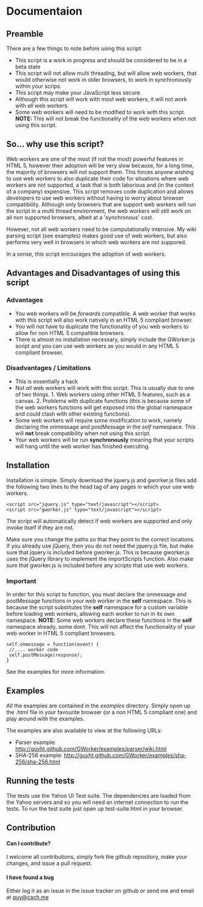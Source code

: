 # Documentaion

## Preamble
There are a few things to note before using this script:

* This script is a work in progress and should be considered to be in a beta state
* This script will not allow multi threading, but will allow web workers, that would otherwise not work in older browsers, to work in synchronously within your scrips.
* This script may make your JavaScript less secure. 
* Although this script will work with most web workers, it will not work with _all_ web workers.
* Some web workers will need to be modified to work with this script.  __NOTE:__ This will not break the functionality of the web workers when not using this script.

## So... why use this script?
Web workers are one of the most (if not the most) powerful features in HTML 5, however their adoption will be very slow because, for a long time, the majority of browsers will not support them.  This forces anyone wishing to use web workers to also duplicate their code for situations where web workers are not supported, a task that is both laborious and (in the context of a company) expensive.  This script removes code duplication and allows developers to use web workers without having to worry about browser compatibility.  Although only browsers that are support web workers will run the script in a multi thread environment, the web workers will still work on all non supported browsers, albeit at a 'synchronous' cost.  

However, not all web workers need to be computationally intensive.  My wiki parsing script (see examples) makes good use of web workers, but also performs very well in browsers in which web workers are not suppored.

In a sense, this script encourages the adoption of web workers.


## Advantages and Disadvantages of using this script
### Advantages
* You web workers will be _forwards_ compatible.  A web worker that works with this script will also work natively in an HTML 5 compliant browser.
* You will not have to duplicate the functionality of you web workers to allow for non HTML 5 compatible browsers.
* There is almost no installation necessary, simply include the GWorker.js script and you can use web workers as you would in any HTML 5 compliant browser.

### Disadvantages / Limitations
* This is essentially a hack
* Not _all_ web workers will work with this script.  This is usually due to one of two things. 1. Web workers using other HTML 5 features, such as a canvas. 2. Problems with duplicate functions (this is because some of the web workers functions will get exposed into the global namespace and could clash with other existing functions).
* Some web workers will require some modification to work, namely declaring the onmessage and postMessage in the _self_ namespace.  This will __not__ break compatibility when not using this script.
* Your web workers will be run __synchronously__ meaning that your scripts will hang until the web worker has finished executing.

## Installation
Installation is simple.  Simply download the jquery.js and gworker.js files add the following two lines to the head tag of any pages in which your use web workers.

    <script src="jquery.js" type="text/javascript"></script>
    <script src="gworker.js" type="text/javascript"></script>

The script will automatically detect if web workers are supported and only invoke itself if they are not.

Make sure you change the paths so that they point to the correct locations.  If you already use jQuery, then you do not need the jquery.js file, but make sure that jquery is included before gworker.js.  This is because gworker.js uses the jQuery library to implement the importScripts function.  Also make sure that gworker.js is included before any scripts that use web workers.


### Important
In order for this script to function, you must declare the onmessage and postMessage functions in your web worker in the __self__ namespace.  This is because the script substitutes the __self__ namespace for a custom variable before loading web workers, allowing each worker to run in its own namespace.  __NOTE:__ Some web workers declare these functions in the __self__ namespace already, some dont.  This will not affect the functionality of your web worker in HTML 5 compliant browsers.

    self.onmessage = function(event) {
     //.... worker code
     self.postMessage(response);
    }

See the examples for more information.

## Examples
All the examples are contained in the _examples_ directory.  Simply open up the .html file in your favourite browser (or a non HTML 5 compliant one) and play around with the examples.

The examples are also available to view at the following URLs:

* Parser example: http://guyht.github.com/GWorker/examples/parser/wiki.html
* SHA-256 example: http://guyht.github.com/GWorker/examples/sha-256/sha-256.html

## Running the tests
The tests use the Yahoo UI Test suite.  The dependencies are loaded from the Yahoo servers and so you will need an internet connection to run the tests.  To run the test suite just open up test-suite.html in your browser.

## Contribution
#### Can I contribute?

I welcome all contributions, simply fork the github repository, make your changes, and issue a pull request.

#### I have found a bug

Either log it as an issue in the issue tracker on github or send me and email at guy@cach.me


